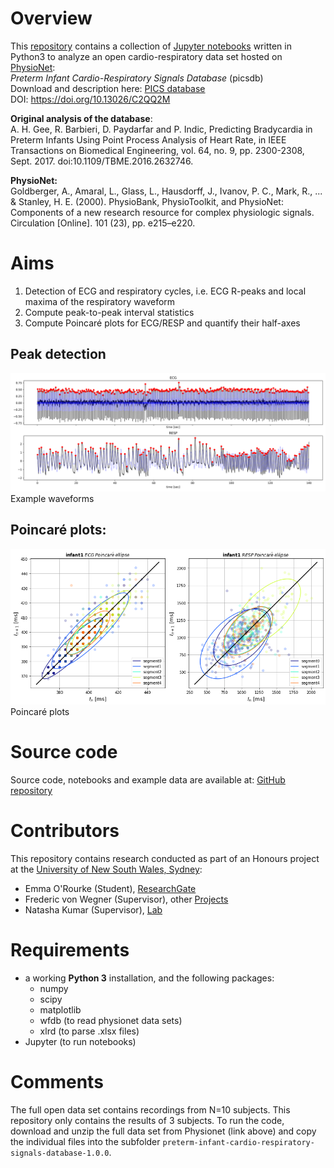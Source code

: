 # Overview
This [repository](https://github.com/Frederic-vW/picsdb) contains a collection of [Jupyter notebooks](https://jupyter.org/) written in Python3 to analyze an open cardio-respiratory data set hosted on [PhysioNet](https://physionet.org/):  
*Preterm Infant Cardio-Respiratory Signals Database* (picsdb)  
Download and description here: [PICS database](https://physionet.org/content/picsdb/1.0.0/)  
DOI: https://doi.org/10.13026/C2QQ2M

**Original analysis of the database**:  
A. H. Gee, R. Barbieri, D. Paydarfar and P. Indic, Predicting Bradycardia in Preterm Infants Using Point Process Analysis of Heart Rate, in IEEE Transactions on Biomedical Engineering, vol. 64, no. 9, pp. 2300-2308, Sept. 2017. doi:10.1109/TBME.2016.2632746.

**PhysioNet:**  
Goldberger, A., Amaral, L., Glass, L., Hausdorff, J., Ivanov, P. C., Mark, R., ... & Stanley, H. E. (2000). PhysioBank, PhysioToolkit, and PhysioNet: Components of a new research resource for complex physiologic signals. Circulation [Online]. 101 (23), pp. e215–e220.

# Aims
1. Detection of ECG and respiratory cycles, i.e. ECG R-peaks and local maxima of the respiratory waveform
2. Compute peak-to-peak interval statistics
3. Compute Poincaré plots for ECG/RESP and quantify their half-axes

## Peak detection
<img src="./images/ecg_resp_detection.png">Example waveforms</img>

## Poincaré plots:
<img src="./images/poincare_plots.png">Poincaré plots</img>

# Source code
Source code, notebooks and example data are available at: [GitHub repository](https://github.com/Frederic-vW/picsdb)

# Contributors
This repository contains research conducted as part of an Honours project at the [University of New South Wales, Sydney](https://medicalsciences.med.unsw.edu.au/):
- Emma O'Rourke (Student), [ResearchGate](https://www.researchgate.net/profile/Emma-Orourke)
- Frederic von Wegner (Supervisor), other [Projects](https://frederic-vw.github.io/)
- Natasha Kumar (Supervisor), [Lab](https://medicalsciences.med.unsw.edu.au/people/dr-natasha-kumar)

# Requirements
- a working **Python 3** installation, and the following packages:
  - numpy
  - scipy
  - matplotlib
  - wfdb (to read physionet data sets)
  - xlrd (to parse .xlsx files)
- Jupyter (to run notebooks)

# Comments
The full open data set contains recordings from N=10 subjects. This repository only contains the results of 3 subjects. To run the code, download and unzip the full data set from Physionet (link above) and copy the individual files into the subfolder `preterm-infant-cardio-respiratory-signals-database-1.0.0`.
